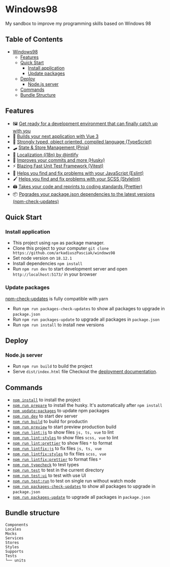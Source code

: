 # Windows98

My sandbox to improve my programming skills based on Windows 98

## Table of Contents

- [Windows98](#windows98)
  - [Features](#features)
  - [Quick Start](#quick-start)
    - [Install application](#install-application)
    - [Update packages](#update-packages)
  - [Deploy](#deploy)
    - [Node.js server](#nodejs-server)
  - [Commands](#commands)
  - [Bundle Structure](#bundle-structure)

## Features

- 🖼 [Get ready for a development environment that can finally catch up with you](https://vitejs.dev/)
- 📑 [Builds your next application with Vue 3](https://vuejs.org/)
- 🤖 [Strongly typed, object oriented, compiled language (TypeScript)](https://www.typescriptlang.org/)
- 🛹 [State & Store Management (Pinia)](https://pinia.vuejs.org/)
- 🚩 [Localization (i18n) by @intlify](https://github.com/intlify/bundle-tools/blob/main/packages/vite-plugin-vue-i18n/README.md)
- 🐶 [Improves your commits and more (Husky)](https://typicode.github.io/husky/)
- ⚡ [Blazing Fast Unit Test Framework (Vitest)](https://vitest.dev/)
- 🐛 [Helps you find and fix problems with your JavaScript (Eslint)](https://eslint.org/)
- 🖌 [Helps you find and fix problems with your SCSS (Stylelint)](https://stylelint.io/)
- 🖨 [Takes your code and reprints to coding standards (Prettier)](https://prettier.io/)
- 📦 [Ppgrades your package.json dependencies to the latest versions (npm-check-updates)](https://github.com/raineorshine/npm-check-updates)

## Quick Start

### Install application

- This project using `npm` as package manager.
- Clone this project to your computer `git clone https://github.com/arkadiuszPasciak/windows98`
- Set node version on `18.12.1`
- Install dependencies `npm install`
- Run `npm run dev` to start development server and open `http://localhost:5173/` in your browser

### Update packages

[npm-check-updates](https://github.com/raineorshine/npm-check-updates) is fully compatible with yarn

- Run `npm run packages-check-updates` to show all packages to upgrade in `package.json`
- Run `npm run packages-update` to upgrade all packages in `package.json`
- Run `npm run install` to install new versions

## Deploy

### Node.js server

- Run `npm run build` to build the project
- Serve `dist/index.html` file
  Checkout the [deployment documentation](https://vitejs.dev/guide/build.html).

## Commands

- [`npm install`](https://docs.npmjs.com/cli/v6/commands/npm-install) to install the project
- [`npm run prepare`](https://typicode.github.io/husky/#/?id=install) to install the husky. It's automatically after `npm install`
- [`npm update:packages`](https://www.npmjs.com/package/npm-check-updates) to update npm packages
- [`npm run dev`](https://vitejs.dev/guide/#command-line-interface) to start dev server
- [`npm run build`](https://vitejs.dev/guide/#command-line-interface) to build for productin
- [`npm run preview`](https://vitejs.dev/guide/#command-line-interface) to start preview production build
- [`npm run lint:js`](https://eslint.org/docs/latest/user-guide/command-line-interface) to show files `js, ts, vue` to lint
- [`npm run lint:styles`](https://stylelint.io/user-guide/usage/cli/) to show files `scss, vue` to lint
- [`npm run lint:prettier`](https://stylelint.io/user-guide/usage/cli/) to show files `*` to format
- [`npm run lintfix:js`](https://eslint.org/docs/latest/user-guide/command-line-interface) to fix files `js, ts, vue`
- [`npm run lintfix:styles`](https://stylelint.io/user-guide/usage/cli/) to fix files `scss, vue`
- [`npm run lintfix:prettier`](https://stylelint.io/user-guide/usage/cli/) to format files `*`
- [`npm run typecheck`](https://www.npmjs.com/package/vue-tsc) to test types
- [`npm run test`](https://vitest.dev/guide/cli.html#vitest) to test in the current directory
- [`npm run test:ui`](https://vitest.dev/guide/ui.html) to test with use UI
- [`npm run test:run`](https://vitest.dev/guide/cli.html#vitest-run) to test on single run without watch mode
- [`npm run packages-check-updates`](https://github.com/raineorshine/npm-check-updates#installation) to show all packages to upgrade in `package.json`
- [`npm run packages-update`](https://github.com/raineorshine/npm-check-updates#installation) to upgrade all packages in `package.json`

## Bundle structure

```
Components
Locales
Mocks
Services
Stores
Styles
Supports
Tests
└── units
```
